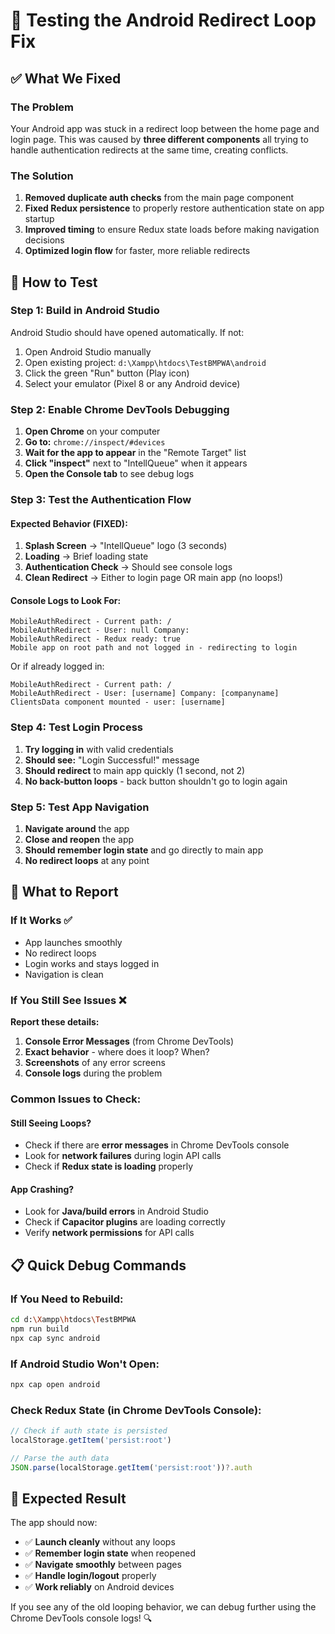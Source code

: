 # 🔧 Testing the Android Redirect Loop Fix

## ✅ What We Fixed

### The Problem
Your Android app was stuck in a redirect loop between the home page and login page. This was caused by **three different components** all trying to handle authentication redirects at the same time, creating conflicts.

### The Solution
1. **Removed duplicate auth checks** from the main page component
2. **Fixed Redux persistence** to properly restore authentication state on app startup
3. **Improved timing** to ensure Redux state loads before making navigation decisions
4. **Optimized login flow** for faster, more reliable redirects

## 🧪 How to Test

### Step 1: Build in Android Studio
Android Studio should have opened automatically. If not:
1. Open Android Studio manually
2. Open existing project: `d:\Xampp\htdocs\TestBMPWA\android`
3. Click the green "Run" button (Play icon)
4. Select your emulator (Pixel 8 or any Android device)

### Step 2: Enable Chrome DevTools Debugging
1. **Open Chrome** on your computer
2. **Go to:** `chrome://inspect/#devices`
3. **Wait for the app to appear** in the "Remote Target" list
4. **Click "inspect"** next to "IntellQueue" when it appears
5. **Open the Console tab** to see debug logs

### Step 3: Test the Authentication Flow

#### Expected Behavior (FIXED):
1. **Splash Screen** → "IntellQueue" logo (3 seconds)
2. **Loading** → Brief loading state 
3. **Authentication Check** → Should see console logs
4. **Clean Redirect** → Either to login page OR main app (no loops!)

#### Console Logs to Look For:
```
MobileAuthRedirect - Current path: /
MobileAuthRedirect - User: null Company: 
MobileAuthRedirect - Redux ready: true
Mobile app on root path and not logged in - redirecting to login
```

Or if already logged in:
```
MobileAuthRedirect - Current path: /
MobileAuthRedirect - User: [username] Company: [companyname]
ClientsData component mounted - user: [username]
```

### Step 4: Test Login Process
1. **Try logging in** with valid credentials
2. **Should see:** "Login Successful!" message
3. **Should redirect** to main app quickly (1 second, not 2)
4. **No back-button loops** - back button shouldn't go to login again

### Step 5: Test App Navigation
1. **Navigate around** the app
2. **Close and reopen** the app
3. **Should remember login state** and go directly to main app
4. **No redirect loops** at any point

## 🚨 What to Report

### If It Works ✅
- App launches smoothly
- No redirect loops
- Login works and stays logged in
- Navigation is clean

### If You Still See Issues ❌
**Report these details:**

1. **Console Error Messages** (from Chrome DevTools)
2. **Exact behavior** - where does it loop? When?
3. **Screenshots** of any error screens
4. **Console logs** during the problem

### Common Issues to Check:

#### Still Seeing Loops?
- Check if there are **error messages** in Chrome DevTools console
- Look for **network failures** during login API calls
- Check if **Redux state is loading** properly

#### App Crashing?
- Look for **Java/build errors** in Android Studio
- Check if **Capacitor plugins** are loading correctly
- Verify **network permissions** for API calls

## 📋 Quick Debug Commands

### If You Need to Rebuild:
```bash
cd d:\Xampp\htdocs\TestBMPWA
npm run build
npx cap sync android
```

### If Android Studio Won't Open:
```bash
npx cap open android
```

### Check Redux State (in Chrome DevTools Console):
```javascript
// Check if auth state is persisted
localStorage.getItem('persist:root')

// Parse the auth data
JSON.parse(localStorage.getItem('persist:root'))?.auth
```

## 🎯 Expected Result

The app should now:
- ✅ **Launch cleanly** without any loops
- ✅ **Remember login state** when reopened
- ✅ **Navigate smoothly** between pages  
- ✅ **Handle login/logout** properly
- ✅ **Work reliably** on Android devices

If you see any of the old looping behavior, we can debug further using the Chrome DevTools console logs! 🔍
